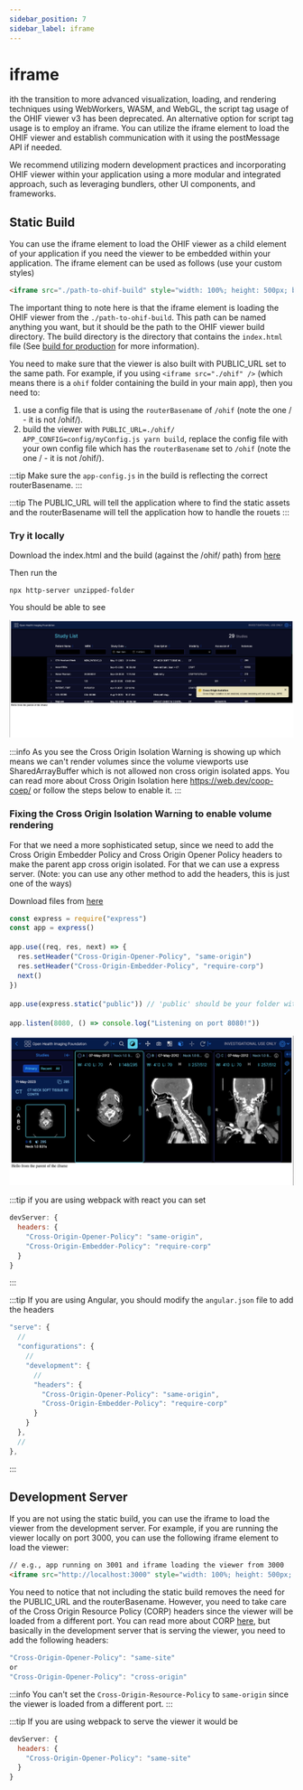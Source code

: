 ```yaml
---
sidebar_position: 7
sidebar_label: iframe
---
```


# iframe

ith the transition to more advanced visualization, loading, and rendering techniques using WebWorkers, WASM, and WebGL, the script tag usage of the OHIF viewer v3 has been deprecated.
An alternative option for script tag usage is to employ an iframe. You can utilize the iframe element to load the OHIF viewer and establish communication with it using the postMessage API if needed.

We recommend utilizing modern development practices and incorporating OHIF viewer within your application using a more modular and integrated approach, such as leveraging bundlers, other UI
components, and frameworks.

## Static Build

You can use the iframe element to load the OHIF viewer as a child element of your application if you need the
viewer to be embedded within your application. The iframe element can be used as follows (use your custom styles)

```html
<iframe src="./path-to-ohif-build" style="width: 100%; height: 500px; border: none"/>
```

The important thing to note here is that the iframe element is loading the OHIF viewer from the `./path-to-ohif-build`. This path can be
named anything you want, but it should be the path to the OHIF viewer build directory. The build directory is the directory that
contains the `index.html` file (See [build for production](./build-for-production.md) for more information).

You need to make sure that the viewer is also built with PUBLIC_URL set to the same path. For example, if you using
`<iframe src="./ohif" />` (which means there is a `ohif` folder containing the build in your main app), then you need to:

1. use a config file that is using the `routerBasename` of `/ohif` (note the one / - it is not /ohif/).
2. build the viewer with `PUBLIC_URL=./ohif/ APP_CONFIG=config/myConfig.js yarn build`, replace the config file with your own config file which has
    the `routerBasename` set to `/ohif` (note the one / - it is not /ohif/).

:::tip
Make sure the `app-config.js` in the build is reflecting the correct routerBasename.
:::

:::tip
The PUBLIC_URL will tell the application where to find the static assets and the routerBasename will tell the application how to handle the rouets
:::

### Try it locally

Download the index.html and the build (against the /ohif/ path) from [here](https://ohif-assets.s3.us-east-2.amazonaws.com/iframe-basic/Archive.zip)

Then run the

```
npx http-server unzipped-folder
```

You should be able to see

![Alt text](../assets/img/iframe-basic.png)

:::info
As you see the Cross Origin Isolation Warning is showing up which means we can't render volumes since the volume viewports
use SharedArrayBuffer which is not allowed non cross origin isolated apps. You can read more about Cross Origin Isolation here
https://web.dev/coop-coep/ or follow the steps below to enable it.
:::

### Fixing the Cross Origin Isolation Warning to enable volume rendering

For that we need a more sophisticated setup, since we need to add the Cross Origin Embedder Policy and Cross Origin Opener Policy headers
to make the parent app cross origin isolated. For that we can use a express server. (Note: you can use any other method
to add the headers, this is just one of the ways)

Download files from [here](https://ohif-assets.s3.us-east-2.amazonaws.com/iframe-express/Archive.zip)

```js
const express = require("express")
const app = express()

app.use((req, res, next) => {
  res.setHeader("Cross-Origin-Opener-Policy", "same-origin")
  res.setHeader("Cross-Origin-Embedder-Policy", "require-corp")
  next()
})

app.use(express.static("public")) // 'public' should be your folder with static files

app.listen(8080, () => console.log("Listening on port 8080!"))
```

![Alt text](../assets/img/iframe-headers.png)


:::tip
if you are using webpack with react you can set

```js
devServer: {
  headers: {
    "Cross-Origin-Opener-Policy": "same-origin",
    "Cross-Origin-Embedder-Policy": "require-corp"
  }
}
```

:::

:::tip
If you are using Angular, you should modify the `angular.json` file to add the headers

```js
"serve": {
  //
  "configurations": {
    //
    "development": {
      //
      "headers": {
        "Cross-Origin-Opener-Policy": "same-origin",
        "Cross-Origin-Embedder-Policy": "require-corp"
      }
    }
  },
  //
},
```
:::



## Development Server

If you are not using the static build, you can use the iframe to load the viewer from the development server. For example, if you are running the viewer locally on port 3000, you can use the following iframe element to load the viewer:

```html
// e.g., app running on 3001 and iframe loading the viewer from 3000
<iframe src="http://localhost:3000" style="width: 100%; height: 500px; border: none"/>
```

You need to notice that not including the static build removes the need for
the PUBLIC_URL and the routerBasename. However, you need to take care of the Cross Origin Resource Policy (CORP)
headers since the viewer will be loaded from a different port. You can read more about CORP [here](https://developer.mozilla.org/en-US/docs/Web/HTTP/Cross-Origin_Resource_Policy), but basically in the development server that is serving the viewer, you need to add the following headers:

```js
"Cross-Origin-Opener-Policy": "same-site"
or
"Cross-Origin-Opener-Policy": "cross-origin"
```

:::info
You can't set the `Cross-Origin-Resource-Policy` to `same-origin` since the viewer is loaded from a different port.
:::

:::tip
If you are using webpack to serve the viewer it would be

```js
devServer: {
  headers: {
    "Cross-Origin-Opener-Policy": "same-site"
  }
}
```
